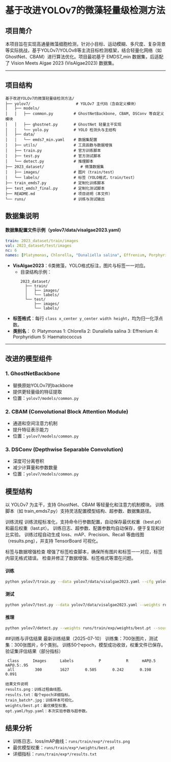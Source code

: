 # 基于改进YOLOv7的微藻轻量级检测方法

## 项目简介
本项目旨在实现高通量微藻细胞检测，针对小目标、运动模糊、多尺度、复杂背景等实际挑战，基于YOLOv7/YOLOv8等主流目标检测框架，结合轻量化网络（如GhostNet、CBAM）进行算法优化。项目最初基于 EMDS7_min 数据集，后适配了 Vision Meets Algae 2023 (VisAlgae2023) 数据集。

---


## 项目结构

```
基于改进YOLOv7的微藻轻量级检测方法/
├── yolov7/                    # YOLOv7 主代码（含自定义模块）
│   ├── models/
│   │   ├── common.py         # GhostNetBackbone, CBAM, DSConv 等自定义模块
│   │   ├── ghostnet.py       # GhostNet 轻量主干实现
│   │   └── yolo.py           # YOLO 检测头与主结构
│   ├── data/
│   │   └── emds7_min.yaml    # 数据集配置
│   ├── utils/                # 工具函数与数据增强
│   ├── train.py              # 官方训练脚本
│   ├── test.py               # 官方测试脚本
│   └── detect.py             # 推理脚本
├── 2023_dataset/                # 微藻数据集
│   ├── images/               # 图片（train/test）
│   └── labels/               # 标签（YOLO格式，train/test）
├── train_emds7.py            # 定制化训练脚本
├── test_emds7_final.py       # 定制化测试脚本
├── README.md                 # 项目说明（本文件）
└── runs/                     # 训练与测试输出
```

## 数据集说明
#### 数据集配置文件示例（yolov7/data/visalgae2023.yaml）
```yaml
train: 2023_dataset/train/images
val: 2023_dataset/test/images
nc: 6
names: [Platymonas, Chlorella, "Dunaliella salina", Effrenium, Porphyridium, Haematococcus]
```
- **VisAlgae2023**：6类微藻，YOLO格式标注，图片与标签一一对应。
  - 目录结构示例：
    ```
    2023_dataset/
      ├── train/
      │   ├── images/
      │   └── labels/
      └── test/
          ├── images/
          └── labels/
    ```
- **标签格式**：每行 `class x_center y_center width height`，均为归一化浮点数。
- **类别名**：
  0: Platymonas  1: Chlorella  2: Dunaliella salina  3: Effrenium  4: Porphyridium  5: Haematococcus

---

## 改进的模型组件

### 1. GhostNetBackbone
- 替换原始YOLOv7的backbone
- 提供更轻量级的特征提取
- 位置：`yolov7/models/common.py`

### 2. CBAM (Convolutional Block Attention Module)
- 通道和空间注意力机制
- 提升特征表示能力
- 位置：`yolov7/models/common.py`

### 3. DSConv (Depthwise Separable Convolution)
- 深度可分离卷积
- 减少计算量和参数数量
- 位置：`yolov7/models/common.py`


## 模型结构

以 YOLOv7 为主干，支持 GhostNet、CBAM 等轻量化和注意力机制模块。
训练脚本（如 train_emds7.py）支持灵活配置模型结构、超参数、数据集路径。

训练流程
训练流程标准化，支持命令行参数配置，自动保存最优权重（best.pt）和最后权重（last.pt）。
训练日志、超参数、配置参数均自动保存，便于复现和对比实验。
训练过程自动生成 loss、mAP、Precision、Recall 等曲线图（results.png），并支持 TensorBoard 可视化。

标签与数据增强检查
增强了标签检查脚本，确保所有图片和标签一一对应，标签内容无格式错误。
检查并修正了数据增强、标签格式等潜在问题。





#### 训练
```bash
python yolov7/train.py --data yolov7/data/visalgae2023.yaml --cfg yolov7/cfg/training/yolov7.yaml --weights '' --device 0
```

#### 测试
```bash
python yolov7/test.py --data yolov7/data/visalgae2023.yaml --weights runs/train/exp/weights/best.pt --device 0
```

#### 推理
```bash
python yolov7/detect.py --weights runs/train/exp/weights/best.pt --source 2023_dataset/test/images --img 640 --conf 0.25 --device 0
```


##训练与评估结果
最新训练结果（2025-07-10）
训练集：700张图片，测试集：300张图片，6个类别。
训练50个epoch，模型成功收敛，权重文件已保存。
验证集评估结果（部分指标）

     Class      Images      Labels           P           R      mAP@.5  mAP@.5:.95
     all         300        1627       0.505       0.242       0.198       0.091

    结果文件说明
    results.png：训练过程曲线图。
    results.txt：每个epoch详细指标。
    train_batch*.jpg：训练样本可视化。
    weights/best.pt：最优模型权重。
    opt.yaml/hyp.yaml：本次实验参数与超参数。


## 结果分析
- 训练日志、loss/mAP曲线：`runs/train/exp*/results.png`
- 最优模型权重：`runs/train/exp*/weights/best.pt`
- 详细指标：`runs/train/exp*/results.txt`









